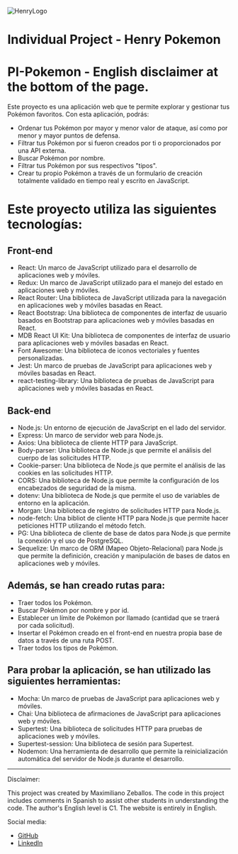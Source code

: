 ![HenryLogo](https://d31uz8lwfmyn8g.cloudfront.net/Assets/logo-henry-white-lg.png)

# Individual Project - Henry Pokemon

# PI-Pokemon - English disclaimer at the bottom of the page.

Este proyecto es una aplicación web que te permite explorar y gestionar tus Pokémon favoritos. Con esta aplicación, podrás:

- Ordenar tus Pokémon por mayor y menor valor de ataque, así como por menor y mayor puntos de defensa.
- Filtrar tus Pokémon por si fueron creados por ti o proporcionados por una API externa.
- Buscar Pokémon por nombre.
- Filtrar tus Pokémon por sus respectivos "tipos".
- Crear tu propio Pokémon a través de un formulario de creación totalmente validado en tiempo real y escrito en JavaScript.

# Este proyecto utiliza las siguientes tecnologías:

## Front-end

- React: Un marco de JavaScript utilizado para el desarrollo de aplicaciones web y móviles.
- Redux: Un marco de JavaScript utilizado para el manejo del estado en aplicaciones web y móviles.
- React Router: Una biblioteca de JavaScript utilizada para la navegación en aplicaciones web y móviles basadas en React.
- React Bootstrap: Una biblioteca de componentes de interfaz de usuario basados en Bootstrap para aplicaciones web y móviles basadas en React.
- MDB React UI Kit: Una biblioteca de componentes de interfaz de usuario para aplicaciones web y móviles basadas en React.
- Font Awesome: Una biblioteca de iconos vectoriales y fuentes personalizadas.
- Jest: Un marco de pruebas de JavaScript para aplicaciones web y móviles basadas en React.
- react-testing-library: Una biblioteca de pruebas de JavaScript para aplicaciones web y móviles basadas en React.

## Back-end

- Node.js: Un entorno de ejecución de JavaScript en el lado del servidor.
- Express: Un marco de servidor web para Node.js.
- Axios: Una biblioteca de cliente HTTP para JavaScript.
- Body-parser: Una biblioteca de Node.js que permite el análisis del cuerpo de las solicitudes HTTP.
- Cookie-parser: Una biblioteca de Node.js que permite el análisis de las cookies en las solicitudes HTTP.
- CORS: Una biblioteca de Node.js que permite la configuración de los encabezados de seguridad de la misma.
- dotenv: Una biblioteca de Node.js que permite el uso de variables de entorno en la aplicación.
- Morgan: Una biblioteca de registro de solicitudes HTTP para Node.js.
- node-fetch: Una bibliot de cliente HTTP para Node.js que permite hacer peticiones HTTP utilizando el método fetch.
- PG: Una biblioteca de cliente de base de datos para Node.js que permite la conexión y el uso de PostgreSQL.
- Sequelize: Un marco de ORM (Mapeo Objeto-Relacional) para Node.js que permite la definición, creación y manipulación de bases de datos en aplicaciones web y móviles.

## Además, se han creado rutas para:

- Traer todos los Pokémon.
- Buscar Pokémon por nombre y por id.
- Establecer un límite de Pokémon por llamado (cantidad que se traerá por cada solicitud).
- Insertar el Pokémon creado en el front-end en nuestra propia base de datos a través de una ruta POST.
- Traer todos los tipos de Pokémon.

## Para probar la aplicación, se han utilizado las siguientes herramientas:

- Mocha: Un marco de pruebas de JavaScript para aplicaciones web y móviles.
- Chai: Una biblioteca de afirmaciones de JavaScript para aplicaciones web y móviles.
- Supertest: Una biblioteca de solicitudes HTTP para pruebas de aplicaciones web y móviles.
- Supertest-session: Una biblioteca de sesión para Supertest.
- Nodemon: Una herramienta de desarrollo que permite la reinicialización automática del servidor de Node.js durante el desarrollo.

<hr />

<p>Disclaimer:</p>
<p>This project was created by Maximiliano Zeballos. The code in this project includes comments in Spanish to assist other students in understanding the code. The author's English level is C1. The website is entirely in English.</p>

<p>Social media:</p>
<ul>
  <li><a href="https://github.com/Andreh-Z">GitHub</a></li>
  <li><a href="https://www.linkedin.com/in/maxi-zeballos/">LinkedIn</a></li>
</ul>
